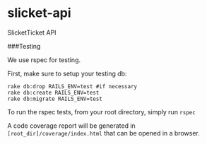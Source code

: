 slicket-api
===========

SlicketTicket API


###Testing

We use rspec for testing.

First, make sure to setup your testing db:

```
rake db:drop RAILS_ENV=test #if necessary
rake db:create RAILS_ENV=test
rake db:migrate RAILS_ENV=test
```

To run the rspec tests, from your root directory, simply run `rspec`

A code coverage report will be generated in `[root_dir]/coverage/index.html` that can be opened in a browser.
